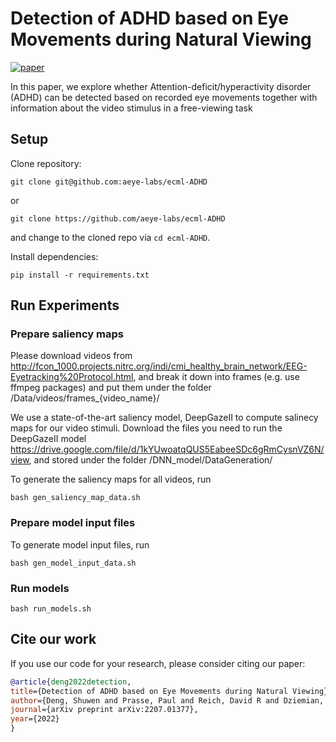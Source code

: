 # Detection of ADHD based on Eye Movements during Natural Viewing
[![paper](https://img.shields.io/static/v1?label=paper&message=download%20link&color=brightgreen)](https://arxiv.org/abs/2207.01377)

In this paper, we explore whether Attention-deficit/hyperactivity disorder (ADHD) can be detected based on recorded eye movements together with information about the video stimulus in a free-viewing task

## Setup

Clone repository:

```
git clone git@github.com:aeye-labs/ecml-ADHD
```

or

```
git clone https://github.com/aeye-labs/ecml-ADHD
```

and change to the cloned repo via `cd ecml-ADHD`.


Install dependencies:

```
pip install -r requirements.txt
```

## Run Experiments

### Prepare saliency maps
Please download videos from http://fcon_1000.projects.nitrc.org/indi/cmi_healthy_brain_network/EEG-Eyetracking%20Protocol.html, and break it down into frames (e.g. use ffmpeg packages) and put them under the folder /Data/videos/frames_{video_name}/

We use a state-of-the-art saliency model, DeepGazeII to compute salinecy maps for our video stimuli. Download the files you need to run the DeepGazeII model https://drive.google.com/file/d/1kYUwoatqQUS5EabeeSDc6gRmCysnVZ6N/view, and stored under the folder /DNN_model/DataGeneration/

To generate the saliency maps for all videos, run
```
bash gen_saliency_map_data.sh
```

### Prepare model input files

To generate model input files, run

```
bash gen_model_input_data.sh
```

### Run models

```
bash run_models.sh
```


## Cite our work
If you use our code for your research, please consider citing our paper:

```bibtex
@article{deng2022detection,
title={Detection of ADHD based on Eye Movements during Natural Viewing},
author={Deng, Shuwen and Prasse, Paul and Reich, David R and Dziemian, Sabine and Stegenwallner-Sch{\"u}tz, Maja and Krakowczyk, Daniel and Makowski, Silvia and Langer, Nicolas and Scheffer, Tobias and J{\"a}ger, Lena A},
journal={arXiv preprint arXiv:2207.01377},
year={2022}
}
```
